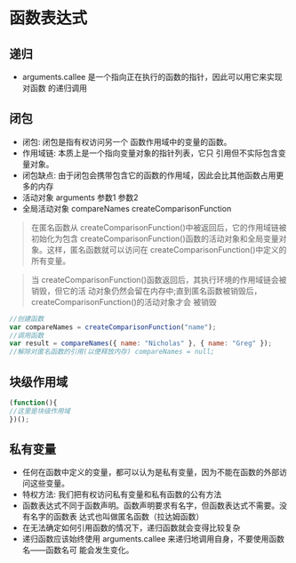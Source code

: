 # 函数表达式

## 递归
- arguments.callee 是一个指向正在执行的函数的指针，因此可以用它来实现对函数 的递归调用

## 闭包
- 闭包: 闭包是指有权访问另一个 函数作用域中的变量的函数。
- 作用域链: 本质上是一个指向变量对象的指针列表，它只 引用但不实际包含变量对象。
- 闭包缺点: 由于闭包会携带包含它的函数的作用域，因此会比其他函数占用更多的内存
- 活动对象 arguments 参数1 参数2
- 全局活动对象 compareNames createComparisonFunction
>在匿名函数从 createComparisonFunction()中被返回后，它的作用域链被初始化为包含 createComparisonFunction()函数的活动对象和全局变量对象。这样，匿名函数就可以访问在 createComparisonFunction()中定义的所有变量。

>当 createComparisonFunction()函数返回后，其执行环境的作用域链会被销毁，但它的活 动对象仍然会留在内存中;直到匿名函数被销毁后，createComparisonFunction()的活动对象才会 被销毁
```js
//创建函数
var compareNames = createComparisonFunction("name");
//调用函数
var result = compareNames({ name: "Nicholas" }, { name: "Greg" });
//解除对匿名函数的引用(以便释放内存) compareNames = null;
```
## 块级作用域
```js
(function(){
//这里是块级作用域 
})();
```

## 私有变量
- 任何在函数中定义的变量，都可以认为是私有变量，因为不能在函数的外部访问这些变量。
- 特权方法: 我们把有权访问私有变量和私有函数的公有方法
- 函数表达式不同于函数声明。函数声明要求有名字，但函数表达式不需要。没有名字的函数表 达式也叫做匿名函数（拉达姆函数）
- 在无法确定如何引用函数的情况下，递归函数就会变得比较复杂
- 递归函数应该始终使用 arguments.callee 来递归地调用自身，不要使用函数名——函数名可
能会发生变化。